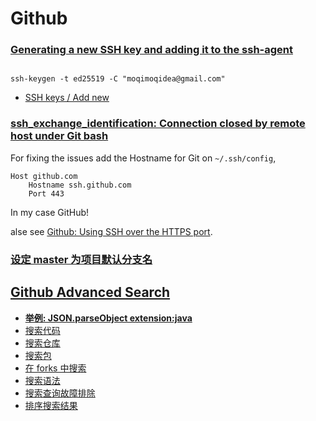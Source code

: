 # Github

### [Generating a new SSH key and adding it to the ssh-agent](https://docs.github.com/en/authentication/connecting-to-github-with-ssh/generating-a-new-ssh-key-and-adding-it-to-the-ssh-agent)

```shell

ssh-keygen -t ed25519 -C "moqimoqidea@gmail.com"

```

* [SSH keys / Add new](https://github.com/settings/ssh/new)

### [ssh_exchange_identification: Connection closed by remote host under Git bash](https://stackoverflow.com/a/60994276)

For fixing the issues add the Hostname for Git on `~/.ssh/config`,

```text
Host github.com
    Hostname ssh.github.com
    Port 443
```

In my case GitHub!

alse see [Github: Using SSH over the HTTPS port](https://docs.github.com/en/authentication/troubleshooting-ssh/using-ssh-over-the-https-port#enabling-ssh-connections-over-https).

### [设定 master 为项目默认分支名](https://github.com/settings/repositories)

## [Github Advanced Search](https://github.com/search/advanced)

* **[举例: JSON.parseObject extension:java](https://github.com/search?q=JSON.parseObject+extension%3Ajava&type=Code)**
* [搜索代码](https://docs.github.com/cn/github/searching-for-information-on-github/searching-on-github/searching-code)
* [搜索仓库](https://docs.github.com/cn/github/searching-for-information-on-github/searching-on-github/searching-for-repositories)
* [搜索包](https://docs.github.com/cn/github/searching-for-information-on-github/searching-on-github/searching-code)
* [在 forks 中搜索](https://docs.github.com/cn/github/searching-for-information-on-github/searching-on-github/searching-in-forks)
* [搜索语法](https://docs.github.com/cn/github/searching-for-information-on-github/getting-started-with-searching-on-github/understanding-the-search-syntax)
* [搜索查询故障排除](https://docs.github.com/cn/github/searching-for-information-on-github/getting-started-with-searching-on-github/troubleshooting-search-queries)
* [排序搜索结果](https://docs.github.com/cn/github/searching-for-information-on-github/getting-started-with-searching-on-github/sorting-search-results)
